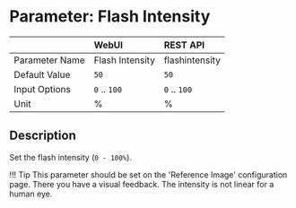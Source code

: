 # Parameter: Flash Intensity

|                   | WebUI               | REST API
|:---               |:---                 |:----
| Parameter Name    | Flash Intensity     | flashintensity
| Default Value     | `50`                | `50`
| Input Options     | `0` .. `100`        | `0` .. `100`
| Unit              | %                   | %


## Description

Set the flash intensity (`0 - 100%`).


!!! Tip
    This parameter should be set on the 'Reference Image' configuration page. 
    There you have a visual feedback. The intensity is not linear for a human eye.
